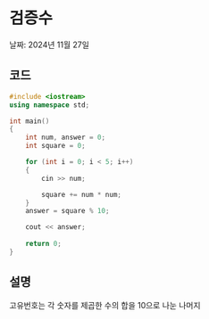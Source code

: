 # 검증수

날짜: 2024년 11월 27일

## 코드

```cpp
#include <iostream>
using namespace std;

int main() 
{
	int num, answer = 0;
	int square = 0;

	for (int i = 0; i < 5; i++) 
	{
		cin >> num;

		square += num * num;
	}
	answer = square % 10;

	cout << answer;
	
	return 0;
}
```

## 설명

고유번호는 각 숫자를 제곱한 수의 합을 10으로 나눈 나머지